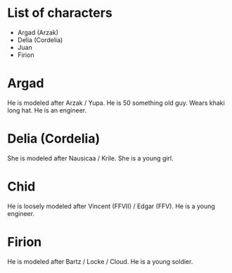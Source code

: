 # List of characters

- Argad (Arzak)
- Delia (Cordelia)
- Juan
- Firion

# Argad

He is modeled after Arzak / Yupa. He is 50 something old guy. Wears khaki long hat. He is an engineer.

# Delia (Cordelia)

She is modeled after Nausicaa / Krile. She is a young girl.

# Chid

He is loosely modeled after Vincent (FFVII) / Edgar (FFV). He is a young engineer.

# Firion

He is modeled after Bartz / Locke / Cloud. He is a young soldier.
